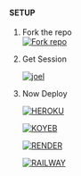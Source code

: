 #### SETUP

1. Fork the repo
    <br>
<a href='https://github.com/TURBOHYPER/Toxic-Alexa_V4/fork' target="_blank"><img alt='Fork repo' src='https://img.shields.io/badge/Fork Repo-100000?style=for-the-badge&logo=scan&logoColor=white&labelColor=black&color=black'/></a>



2. Get Session
   
     <a href='https://TURBOHYPER/Toxic-Alexa_V4-pair-Toxic-Alexa-d392f3b60559.herokuapp.com' target="_blank"><img alt='joel' src='https://img.shields.io/badge/PAIR CODE-h?color=navy&style=for-the-badge&logo=visualstudiocode'/></a></p>

2. Now Deploy

     <a href='https://toxic-alexa-deploy.vercel.app' target="_blank"><img alt='HEROKU' src='https://img.shields.io/badge/-HEROKU-black?style=for-the-badge&logo=heroku&logoColor=white'/></a>

     <a href='https://toxic-alexa-deploy.vercel.app' target="_blank"><img alt='KOYEB' src='https://img.shields.io/badge/-KOYEB-black?style=for-the-badge&logo=koyeb&logoColor=white'/></a>

     <a href='https://dashboard.render.com/blueprint/new?repo=https://github.com/TURBOHYPER/Toxic-Alexa_V4' target="_blank"><img alt='RENDER' src='https://img.shields.io/badge/-RENDER-black?style=for-the-badge&logo=render&logoColor=white'/></a>

     <a href='https://railway.app/template/T2aOGe?referralCode=vxrYUu' target="_blank"><img alt='RAILWAY' src='https://img.shields.io/badge/-RAILWAY-black?style=for-the-badge&logo=railway&logoColor=white'/></a>
